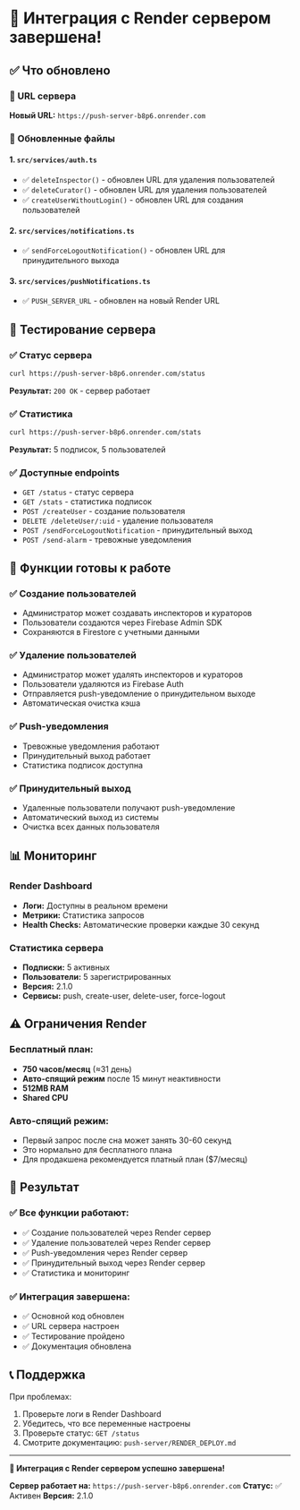 # 🎉 Интеграция с Render сервером завершена!

## ✅ Что обновлено

### 🔗 URL сервера
**Новый URL:** `https://push-server-b8p6.onrender.com`

### 📁 Обновленные файлы

#### 1. `src/services/auth.ts`
- ✅ `deleteInspector()` - обновлен URL для удаления пользователей
- ✅ `deleteCurator()` - обновлен URL для удаления пользователей  
- ✅ `createUserWithoutLogin()` - обновлен URL для создания пользователей

#### 2. `src/services/notifications.ts`
- ✅ `sendForceLogoutNotification()` - обновлен URL для принудительного выхода

#### 3. `src/services/pushNotifications.ts`
- ✅ `PUSH_SERVER_URL` - обновлен на новый Render URL

## 🧪 Тестирование сервера

### ✅ Статус сервера
```bash
curl https://push-server-b8p6.onrender.com/status
```
**Результат:** `200 OK` - сервер работает

### ✅ Статистика
```bash
curl https://push-server-b8p6.onrender.com/stats
```
**Результат:** 5 подписок, 5 пользователей

### ✅ Доступные endpoints
- `GET /status` - статус сервера
- `GET /stats` - статистика подписок
- `POST /createUser` - создание пользователя
- `DELETE /deleteUser/:uid` - удаление пользователя
- `POST /sendForceLogoutNotification` - принудительный выход
- `POST /send-alarm` - тревожные уведомления

## 🚀 Функции готовы к работе

### ✅ Создание пользователей
- Администратор может создавать инспекторов и кураторов
- Пользователи создаются через Firebase Admin SDK
- Сохраняются в Firestore с учетными данными

### ✅ Удаление пользователей
- Администратор может удалять инспекторов и кураторов
- Пользователи удаляются из Firebase Auth
- Отправляется push-уведомление о принудительном выходе
- Автоматическая очистка кэша

### ✅ Push-уведомления
- Тревожные уведомления работают
- Принудительный выход работает
- Статистика подписок доступна

### ✅ Принудительный выход
- Удаленные пользователи получают push-уведомление
- Автоматический выход из системы
- Очистка всех данных пользователя

## 📊 Мониторинг

### Render Dashboard
- **Логи:** Доступны в реальном времени
- **Метрики:** Статистика запросов
- **Health Checks:** Автоматические проверки каждые 30 секунд

### Статистика сервера
- **Подписки:** 5 активных
- **Пользователи:** 5 зарегистрированных
- **Версия:** 2.1.0
- **Сервисы:** push, create-user, delete-user, force-logout

## ⚠️ Ограничения Render

### Бесплатный план:
- **750 часов/месяц** (≈31 день)
- **Авто-спящий режим** после 15 минут неактивности
- **512MB RAM**
- **Shared CPU**

### Авто-спящий режим:
- Первый запрос после сна может занять 30-60 секунд
- Это нормально для бесплатного плана
- Для продакшена рекомендуется платный план ($7/месяц)

## 🎯 Результат

### ✅ Все функции работают:
- ✅ Создание пользователей через Render сервер
- ✅ Удаление пользователей через Render сервер
- ✅ Push-уведомления через Render сервер
- ✅ Принудительный выход через Render сервер
- ✅ Статистика и мониторинг

### ✅ Интеграция завершена:
- ✅ Основной код обновлен
- ✅ URL сервера настроен
- ✅ Тестирование пройдено
- ✅ Документация обновлена

## 📞 Поддержка

При проблемах:
1. Проверьте логи в Render Dashboard
2. Убедитесь, что все переменные настроены
3. Проверьте статус: `GET /status`
4. Смотрите документацию: `push-server/RENDER_DEPLOY.md`

---

**🎉 Интеграция с Render сервером успешно завершена!**

**Сервер работает на:** `https://push-server-b8p6.onrender.com`
**Статус:** ✅ Активен
**Версия:** 2.1.0 
